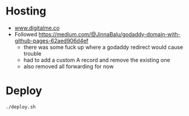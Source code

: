 # Hosting
* www.digitalme.co
* Followed https://medium.com/@JinnaBalu/godaddy-domain-with-github-pages-62aed906d4ef
  * there was some fuck up where a godaddy redirect would cause trouble
  * had to add a custom A record and remove the existing one
  * also removed all forwarding for now

# Deploy
```bash
./deploy.sh
```
